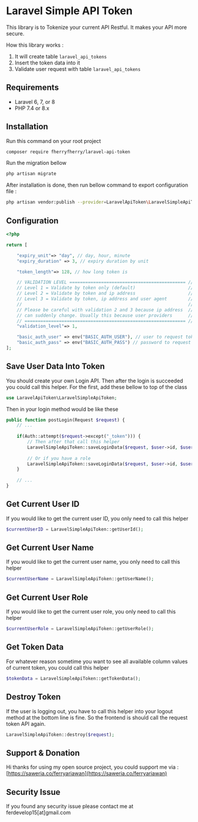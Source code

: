 # Laravel Simple API Token

This library is to Tokenize your current API Restful. It makes your API more secure. 

How this library works : 
1. It will create table `laravel_api_tokens`
2. Insert the token data into it
3. Validate user request with table `laravel_api_tokens`

## Requirements

- Laravel 6, 7, or 8
- PHP 7.4 or 8.x

## Installation
Run this command on your root project
```bash
composer require fherryfherry/laravel-api-token
```
Run the migration bellow
```bash 
php artisan migrate
```

After installation is done, then run bellow command to export configuration file : 
```bash 
php artisan vendor:publish --provider=LaravelApiToken\LaravelSimpleApiTokenServiceProvider
```

## Configuration
```php 
<?php

return [

    "expiry_unit"=> "day", // day, hour, minute
    "expiry_duration" => 3, // expiry duration by unit

    "token_length"=> 128, // how long token is

    // VALIDATION LEVEL ============================================ //
    // Level 1 = Validate by token only (default)                    //
    // Level 2 = Validate by token and ip address                    //
    // Level 3 = Validate by token, ip address and user agent        //
    //                                                               //
    // Please be careful with validation 2 and 3 because ip address  //
    // can suddenly change. Usually this because user providers      //
    // ============================================================= //
    "validation_level"=> 1,

    "basic_auth_user" => env("BASIC_AUTH_USER"), // user to request token
    "basic_auth_pass" => env("BASIC_AUTH_PASS") // password to request token
];
```

## Save User Data Into Token
You should create your own Login API. Then after the login is succeeded you could call this helper.
For the first, add these bellow to top of the class
```php 
use LaravelApiToken\LaravelSimpleApiToken;
```
Then in your login method would be like these
```php 
public function postLogin(Request $request) {
    // ...
    
    if(Auth::attempt($request->except("_token"))) {
        // Then after that call this helper
        LaravelSimpleApiToken::saveLoginData($request, $user->id, $user->name);
        
        // Or if you have a role
        LaravelSimpleApiToken::saveLoginData($request, $user->id, $user->name, $user->role);               
    }
       
    // ...
}
```

## Get Current User ID
If you would like to get the current user ID, you only need to call this helper
```php 
$currentUserID = LaravelSimpleApiToken::getUserId();
```

## Get Current User Name
If you would like to get the current user name, you only need to call this helper
```php 
$currentUserName = LaravelSimpleApiToken::getUserName();
```

## Get Current User Role
If you would like to get the current user role, you only need to call this helper
```php 
$currentUserRole = LaravelSimpleApiToken::getUserRole();
```

## Get Token Data
For whatever reason sometime you want to see all available column values of current token, you could call this helper
```php 
$tokenData = LaravelSimpleApiToken::getTokenData();
```

## Destroy Token
If the user is logging out, you have to call this helper into your logout method at the bottom line is fine. 
So the frontend is should call the request token API again.
```php 
LaravelSimpleApiToken::destroy($request);
```

## Support & Donation
Hi thanks for using my open source project, you could support me via :
[https://saweria.co/ferryariawan](https://saweria.co/ferryariawan)

## Security Issue
If you found any security issue please contact me at ferdevelop15[at]gmail.com